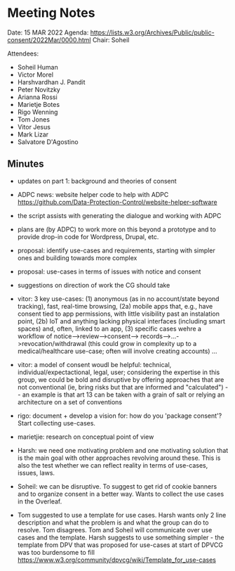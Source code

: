 # Meeting Notes

Date: 15 MAR 2022
Agenda: https://lists.w3.org/Archives/Public/public-consent/2022Mar/0000.html
Chair: Soheil

Attendees:
- Soheil Human
- Victor Morel
- Harshvardhan J. Pandit
- Peter Novitzky
- Arianna Rossi
- Marietje Botes
- Rigo Wenning
- Tom Jones
- Vitor Jesus
- Mark Lizar
- Salvatore D'Agostino

## Minutes
- updates on part 1: background and theories of consent
- ADPC news: website helper code to help with ADPC https://github.com/Data-Protection-Control/website-helper-software
- the script assists with generating the dialogue and working with ADPC
- plans are (by ADPC) to work more on this beyond a prototype and to provide drop-in code for Wordpress, Drupal, etc.
- proposal: identify use-cases and requirements, starting with simpler ones and building towards more complex
- proposal: use-cases in terms of issues with notice and consent

- suggestions on direction of work the CG should take
- vitor: 3 key use-cases: (1) anonymous (as in no account/state beyond tracking), fast, real-time browsing, (2a) mobile apps that, e.g., have consent tied to app permissions, with little visibility past an instalation point, (2b) IoT and anything lacking physical interfaces (including smart spaces) and, often, linked to an app, (3) specific cases wehre a workflow of notice-->review-->consent--> records-->...->revocation/withdrawal (this could grow in complexity up to a medical/healthcare use-case; often will involve creating accounts) ...
- vitor: a model of consent woudl be helpful: technical, individual/expectactional, legal, user; considering the expertise in this group, we could be bold and disruptive by offering approaches that are not conventional (ie, bring risks but that are informed and "calculated") -- an example is that art 13 can be taken with a grain of salt or relying an architecture on a set of conventions
- rigo: document + develop a vision for: how do you 'package consent'? Start collecting use-cases.
- marietjie: research on conceptual point of view
- Harsh: we need one motivating problem and one motivating solution that is the main goal with other approaches revolving around these. This is also the test whether we can reflect reality in terms of use-cases, issues, laws. 
- Soheil: we can be disruptive. To suggest to get rid of cookie banners and to organize consent in a better way. Wants to collect the use cases in the Overleaf. 
- Tom suggested to use a template for use cases. Harsh wants only 2 line description and what the problem is and what the group can do to resolve. Tom disagrees. Tom and Soheil will communicate over use cases and the template. Harsh suggests to use something simpler - the template from DPV that was proposed for use-cases at start of DPVCG was too burdensome to fill https://www.w3.org/community/dpvcg/wiki/Template_for_use-cases

